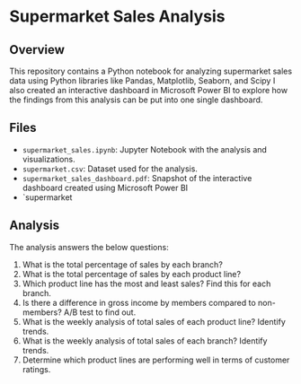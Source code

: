 # Supermarket Sales Analysis

## Overview

This repository contains a Python notebook for analyzing supermarket sales data using Python libraries like Pandas, Matplotlib, Seaborn, and Scipy
I also created an interactive dashboard in Microsoft Power BI to explore how the findings from this analysis can be put into one single dashboard. 

## Files

- `supermarket_sales.ipynb`: Jupyter Notebook with the analysis and visualizations.
- `supermarket.csv`: Dataset used for the analysis.
- `supermarket_sales_dashboard.pdf`: Snapshot of the interactive dashboard created using Microsoft Power BI
- `supermarket

## Analysis

The analysis answers the below questions:

1. What is the total percentage of sales by each branch?
2. What is the total percentage of sales by each product line?
3. Which product line has the most and least sales? Find this for each branch.
4. Is there a difference in gross income by members compared to non-members? A/B test to find out.
5. What is the weekly analysis of total sales of each product line? Identify trends.
6. What is the weekly analysis of total sales of each branch? Identify trends.
7. Determine which product lines are performing well in terms of customer ratings.



